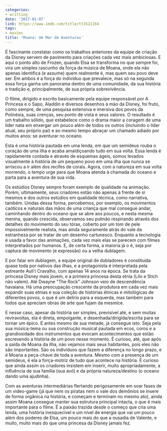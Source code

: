 ```yaml
---
categories:
- writting
date: '2017-01-07'
link: https://www.imdb.com/title/tt3521164
tags:
- movies
title: 'Moana: Um Mar de Aventuras'
---
```


É fascinante constatar como os trabalhos anteriores da equipe de criação da Disney servem de pavimento para criações cada vez mais ambiciosas. E aqui o ponto alto de Frozen, quando Elsa se transforma no que sempre foi, vira um simples rascunho da força da música de Moana, onde ela não apenas identifica (e assume) quem realmente é, mas quem seu povo deve ser. Em ambos é a força do indivíduo que prevalece, mas só na segunda essa força ganha um panorama dentro de uma comunidade, da sua história e tradição e, principalmente, de sua própria sobrevivência.

O filme, dirigido e escrito basicamente pela equipe responsável por A Princesa e o Sapo, Aladdin e diversos desenhos à mào da Disney, foi fruto, como sempre, de uma pesquisa extensiva e imersiva dos povos da Polinésia, suas crenças, seu ponto de vista e seus valores. O resultado é um trabalho sólido, que estabelece como o drama maior a coragem de uma líder nata em enxergar um pouco além de todos os outros (incluindo o líder atual, seu próprio pai) e ao mesmo tempo abraçar um chamado adiado por muitos anos: se aventurar no oceano.

Esta é uma história pautada em uma lenda, em que um semideus rouba o coração de uma ilha e acaba amaldiçoando tudo em sua volta. Essa lenda é rapidamente contada e através de esquemas ágeis, somos levados visualmente à história de um pequeno povo em uma ilha que nunca se arriscou a ir além dos recifes de corais. Agora, com a natureza em sua volta morrendo, o tempo urge para que Moana atenda à chamada do oceano e parta para a aventura de sua vida.

Os estúdios Disney sempre foram exemplo de qualidade na animação. Porém, ultimamente, seus criadores estão não apenas à frente de si mesmos e dos outros estúdios em qualidade técnica, como narrativa, também. Unidas dessa forma, percebemos, por exemplo, os movimentos caóticos e naturais das mãos de uma criança que mal consegue andar, caminhando dentro do oceano que se abre aos poucos, e nesta mesma menina, quando crescida, observamos seu pulmão respirando através dos detalhes do movimento do seu tórax, coberto por um tom de pele impossivelmente realista, mas ainda seguramente atrás do vale da estranheza por se tratar de um desenho cartunesco. Enquanto a tecnologia é usada a favor das animações, cada vez mais elas se parecem com filmes interpretados por humanos. E, de certa forma, a maioria já o é, seja por captura de movimento (e expressão) ou a velha dublagem.

E por falar em dublagem, a equipe original de dubladores é constituída quase toda por nativos das ilhas, e a protagonista é interpretada pela estreante Auli'i Cravalho, com apenas 14 anos na época. Se trata da princesa Disney mais jovem, e a primeira princesa desta etnia (Lilo e Stich não valem). Até Dwayne "The Rock" Johnson veio de descendência havaiana. Há uma preocupação crescente da produtora em cada vez mais expandir suas etnias e sua coleção de histórias étnicas e mitológicas de diferentes povos, o que é um delírio para a esquerda, mas também para todos que apreciam obras de arte que fujam da mesmice.

E nesse caso, apesar da história ser simples, previsível até, e sem muitas reviravoltas, ela é direta, empolgante, e desenhada/dirigida/escrita para se tornar um épico. E antes mesmo de sua metade, já consegue isto. Seja pela sua música-tema ou sua construção musical pautada em ecos, coros e a grandiosidade dos instrumentos que evocam acontecimentos que estão escrevendo a história de um povo nesse momento. É curioso, até, que após a saída de Moana da ilha, não vejamos mais seus habitantes, pois eles não são importantes. São os indivíduos que fazem a diferença no longo prazo, e é Moana a peça-chave de toda a aventura. Mesmo com a presença de um semideus, é ela a força-motriz de tudo que acontece na história. E curioso que ainda assim os criadores insistem em inserir, muito apropriadamente, a influência de sua família (sua avó) e da própria natureza/destino (o oceano dando uma ajudinha).

Com as aventuras intermediárias flertando perigosamente em soar fases de um video-game (já que nem os piratas nem o vale dos demônios se insere de forma orgânica na história, e começam e terminam no mesmo ato), ainda assim Moana consegue manter sua estrutura principal intacta, o que é mais importante para o filme. É a paixão trazida desde o começo que cria uma lenda, uma história inesquecível e um nível de energia que vai um pouco além dos poderes de Elsa, um pouco mais do que a ousadia de Valente, e muito, muito mais do que uma princesa da Disney jamais fez.


